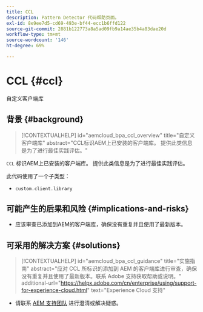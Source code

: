 ```yaml
---
title: CCL
description: Pattern Detector 代码帮助页面。
exl-id: 8e9ee7d5-cd69-493e-bf44-ecc1b6ffd122
source-git-commit: 2881b122773a8a5ad09fb9a14ae35b4a83dae20d
workflow-type: tm+mt
source-wordcount: '146'
ht-degree: 69%

---
```


# CCL {#ccl}

自定义客户端库

## 背景 {#background}

>[!CONTEXTUALHELP]
>id="aemcloud_bpa_ccl_overview"
>title="自定义客户端库"
>abstract="CCL标识AEM上已安装的客户端库。 提供此类信息是为了进行最佳实践评估。"

`CCL` 标识AEM上已安装的客户端库。 提供此类信息是为了进行最佳实践评估。

此代码使用了一个子类型：

* `custom.client.library`

## 可能产生的后果和风险 {#implications-and-risks}

* 应该审查已添加到AEM的客户端库，确保没有重复并且使用了最新版本。

## 可采用的解决方案 {#solutions}

>[!CONTEXTUALHELP]
>id="aemcloud_bpa_ccl_guidance"
>title="实施指南"
>abstract="应对 CCL 所标识的添加到 AEM 的客户端库进行审查，确保没有重复并且使用了最新版本。联系 Adobe 支持获取帮助或说明。"
>additional-url="https://helpx.adobe.com/cn/enterprise/using/support-for-experience-cloud.html" text="Experience Cloud 支持"

* 请联系 [AEM 支持团队](https://helpx.adobe.com/cn/enterprise/using/support-for-experience-cloud.html) 进行澄清或解决疑惑。
